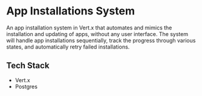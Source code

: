 # App Installations System

An app installation system in Vert.x that automates and mimics the installation and updating of apps, 
without any user interface. The system will handle app installations sequentially, 
track the progress through various states, and automatically retry
failed installations.

## Tech Stack

  * Vert.x
  * Postgres
